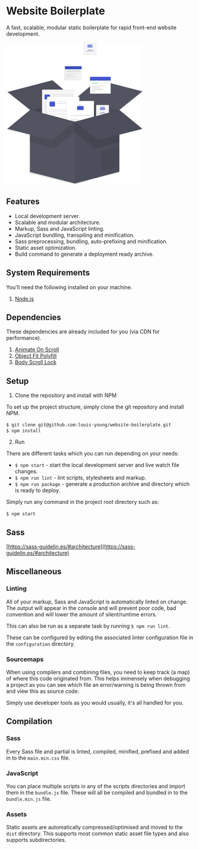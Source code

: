 # Website Boilerplate

A fast, scalable, modular static boilerplate for rapid front-end website development.

![# Static Boilerplate](documentation/static-boilerplate.svg)

## Features

- Local development server.
- Scalable and modular architecture.
- Markup, Sass and JavaScript linting.
- JavaScript bundling, transpiling and minification.
- Sass preprocessing, bundling, auto-prefixing and minification.
- Static asset optimization.
- Build command to generate a deployment ready archive.

## System Requirements

You'll need the following installed on your machine.

1.  [Node.js](https://nodejs.org/en/download/)

## Dependencies

These dependencies are already included for you (via CDN for performance).

1. [Animate On Scroll](https://michalsnik.github.io/aos/)
2. [Object Fit Polyfill](https://www.npmjs.com/package/objectFitPolyfill)
3. [Body Scroll Lock](https://www.npmjs.com/package/body-scroll-lock)

## Setup

1. Clone the repository and install with NPM

To set up the project structure, simply clone the git repository and install NPM.

```terminal
$ git clone git@github.com:louis-young/website-boilerplate.git
$ npm install
```

2. Run

There are different tasks which you can run depending on your needs:

- `$ npm start` - start the local development server and live watch file changes.
- `$ npm run lint` - lint scripts, stylesheets and markup.
- `$ npm run package` - generate a production archive and directory which is ready to deploy.

Simply run any command in the project root directory such as:

`$ npm start`

## Sass

[https://sass-guidelin.es/#architecture](https://sass-guidelin.es/#architecture)

## Miscellaneous

### Linting

All of your markup, Sass and JavaScript is automatically linted on change. The output will appear in the console and will prevent poor code, bad convention and will lower the amount of silent/runtime errors.

This can also be run as a separate task by running `$ npm run lint`.

These can be configured by editing the associated linter configuration file in the `configuration` directory.

### Sourcemaps

When using compilers and combining files, you need to keep track (a map) of where this code originated from. This helps immensely when debugging a project as you can see which file an error/warning is being thrown from and view this as source code.

Simply use developer tools as you would usually, it's all handled for you.

## Compilation

### Sass

Every Sass file and partial is linted, compiled, minified, prefixed and added in to the `main.min.css` file.

### JavaScript

You can place multiple scripts in any of the scripts directories and import them in the `bundle.js` file. These will all be compiled and bundled in to the `bundle.min.js` file.

### Assets

Static assets are automatically compressed/optimised and moved to the `dist` directory. This supports most common static asset file types and also supports subdirectories.
